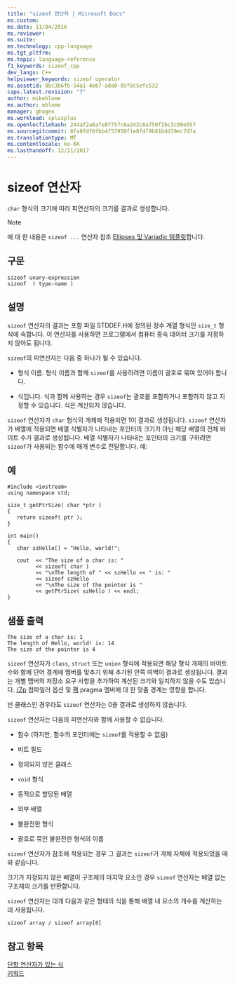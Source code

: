 ```yaml
---
title: "sizeof 연산자 | Microsoft Docs"
ms.custom: 
ms.date: 11/04/2016
ms.reviewer: 
ms.suite: 
ms.technology: cpp-language
ms.tgt_pltfrm: 
ms.topic: language-reference
f1_keywords: sizeof_cpp
dev_langs: C++
helpviewer_keywords: sizeof operator
ms.assetid: 8bc3b6fb-54a1-4eb7-ada0-05f8c5efc532
caps.latest.revision: "7"
author: mikeblome
ms.author: mblome
manager: ghogen
ms.workload: cplusplus
ms.openlocfilehash: 244af2a6afe87757c6a242c8a750f1bc3c99e557
ms.sourcegitcommit: 8fa8fdf0fbb4f57950f1e8f4f9b81b4d39ec7d7a
ms.translationtype: MT
ms.contentlocale: ko-KR
ms.lasthandoff: 12/21/2017
---
```

# <a name="sizeof-operator"></a>sizeof 연산자
`char` 형식의 크기에 따라 피연산자의 크기를 결과로 생성합니다.  
  
> [!NOTE]
>  에 대 한 내용은 `sizeof ...` 연산자 참조 [Ellipses 및 Variadic 템플릿](../cpp/ellipses-and-variadic-templates.md)합니다.  
  
## <a name="syntax"></a>구문  
  
```  
sizeof unary-expression  
sizeof  ( type-name )  
```  
  
## <a name="remarks"></a>설명  
 `sizeof` 연산자의 결과는 포함 파일 STDDEF.H에 정의된 정수 계열 형식인 `size_t` 형식에 속합니다. 이 연산자를 사용하면 프로그램에서 컴퓨터 종속 데이터 크기를 지정하지 않아도 됩니다.  
  
 `sizeof`의 피연산자는 다음 중 하나가 될 수 있습니다.  
  
-   형식 이름. 형식 이름과 함께 `sizeof`를 사용하려면 이름이 괄호로 묶여 있어야 합니다.  
  
-   식입니다. 식과 함께 사용하는 경우 `sizeof`는 괄호를 포함하거나 포함하지 않고 지정할 수 있습니다. 식은 계산되지 않습니다.  
  
 `sizeof` 연산자가 `char` 형식의 개체에 적용되면 1이 결과로 생성됩니다. `sizeof` 연산자가 배열에 적용되면 배열 식별자가 나타내는 포인터의 크기가 아닌 해당 배열의 전체 바이트 수가 결과로 생성됩니다. 배열 식별자가 나타내는 포인터의 크기를 구하려면 `sizeof`가 사용되는 함수에 매개 변수로 전달합니다. 예:  
  
## <a name="example"></a>예  
  
```  
#include <iostream>  
using namespace std;  
  
size_t getPtrSize( char *ptr )  
{  
   return sizeof( ptr );  
}  
  
int main()  
{  
   char szHello[] = "Hello, world!";  
  
   cout  << "The size of a char is: "  
         << sizeof( char )  
         << "\nThe length of " << szHello << " is: "  
         << sizeof szHello  
         << "\nThe size of the pointer is "  
         << getPtrSize( szHello ) << endl;  
}  
```  
  
## <a name="sample-output"></a>샘플 출력  
  
```  
The size of a char is: 1  
The length of Hello, world! is: 14  
The size of the pointer is 4  
```  
  
 `sizeof` 연산자가 `class`, `struct` 또는 `union` 형식에 적용되면 해당 형식 개체의 바이트 수와 함께 단어 경계에 멤버를 맞추기 위해 추가된 안쪽 여백이 결과로 생성됩니다. 결과는 개별 멤버의 저장소 요구 사항을 추가하여 계산된 크기와 일치하지 않을 수도 있습니다. [/Zp](../build/reference/zp-struct-member-alignment.md) 컴파일러 옵션 및 [팩](../preprocessor/pack.md) pragma 멤버에 대 한 맞춤 경계는 영향을 합니다.  
  
 빈 클래스인 경우라도 `sizeof` 연산자는 0을 결과로 생성하지 않습니다.  
  
 `sizeof` 연산자는 다음의 피연산자와 함께 사용할 수 없습니다.  
  
-   함수 (하지만, 함수의 포인터에는 `sizeof`를 적용할 수 없음)  
  
-   비트 필드  
  
-   정의되지 않은 클래스  
  
-   `void` 형식  
  
-   동적으로 할당된 배열  
  
-   외부 배열  
  
-   불완전한 형식  
  
-   괄호로 묶인 불완전한 형식의 이름  
  
 `sizeof` 연산자가 참조에 적용되는 경우 그 결과는 `sizeof`가 개체 자체에 적용되었을 때와 같습니다.  
  
 크기가 지정되지 않은 배열이 구조체의 마지막 요소인 경우 `sizeof` 연산자는 배열 없는 구조체의 크기를 반환합니다.  
  
 `sizeof` 연산자는 대개 다음과 같은 형태의 식을 통해 배열 내 요소의 개수를 계산하는 데 사용됩니다.  
  
```  
sizeof array / sizeof array[0]  
```  
  
## <a name="see-also"></a>참고 항목  
 [단항 연산자가 있는 식](../cpp/expressions-with-unary-operators.md)   
 [키워드](../cpp/keywords-cpp.md)